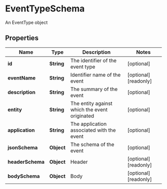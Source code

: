 

# EventTypeSchema

An EventType object

## Properties

Name | Type | Description | Notes
------------ | ------------- | ------------- | -------------
**id** | **String** | The identifier of the event type |  [optional]
**eventName** | **String** | Identifier name of the event |  [optional] [readonly]
**description** | **String** | The summary of the event |  [optional]
**entity** | **String** | The entity against which the event originated |  [optional]
**application** | **String** | The application associated with the event |  [optional]
**jsonSchema** | **Object** | The schema of the event |  [optional]
**headerSchema** | **Object** | Header |  [optional] [readonly]
**bodySchema** | **Object** | Body |  [optional] [readonly]



